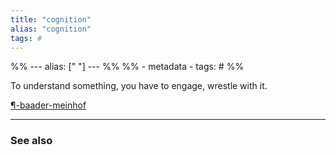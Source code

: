 ```yaml
---
title: "cognition"
alias: "cognition"
tags: #
---
```


%% ---
alias: [" "]
--- %%
%% - metadata
	- tags: #
%%


To understand something, you have to engage, wrestle with it. 

[¶-baader-meinhof](¶-baader-meinhof.md)


-------------
### See also

